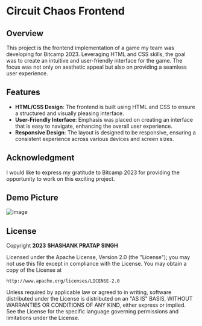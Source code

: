 # Circuit Chaos Frontend

## Overview
This project is the frontend implementation of a game my team was developing for Bitcamp 2023. Leveraging HTML and CSS skills, the goal was to create an intuitive and user-friendly interface for the game. The focus was not only on aesthetic appeal but also on providing a seamless user experience.

## Features
- **HTML/CSS Design**: The frontend is built using HTML and CSS to ensure a structured and visually pleasing interface.
- **User-Friendly Interface**: Emphasis was placed on creating an interface that is easy to navigate, enhancing the overall user experience.
- **Responsive Design**: The layout is designed to be responsive, ensuring a consistent experience across various devices and screen sizes.

## Acknowledgment
I would like to express my gratitude to Bitcamp 2023 for providing the opportunity to work on this exciting project. 

## Demo Picture
![image](https://github.com/shashanksp04/BitCamp-2023---FRONTEND/assets/87560114/5f0cc5f8-9edf-400c-87b4-7dda1fdfc804)

## License

Copyright **2023** **SHASHANK PRATAP SINGH**

Licensed under the Apache License, Version 2.0 (the "License");
you may not use this file except in compliance with the License.
You may obtain a copy of the License at

    http://www.apache.org/licenses/LICENSE-2.0

Unless required by applicable law or agreed to in writing, software
distributed under the License is distributed on an "AS IS" BASIS,
WITHOUT WARRANTIES OR CONDITIONS OF ANY KIND, either express or implied.
See the License for the specific language governing permissions and
limitations under the License.


